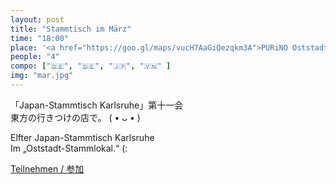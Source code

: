 ```yaml
---
layout: post
title: "Stammtisch im März"
time: "18:00"
place: '<a href="https://goo.gl/maps/vucH7AaGiQezqkm3A">PURiNO Oststadt</a>'
people: "4"
compo: ["🇩🇪", "🇩🇪", "🇯🇵", "🇻🇳" ]
img: "mar.jpg"
---
```


「Japan-Stammtisch Karlsruhe」第十一会  
東方の行きつけの店で。 ( • ᴗ • )

Elfter Japan-Stammtisch Karlsruhe  
Im „Oststadt-Stammlokal.“ (:

[Teilnehmen / 参加](https://nuudel.digitalcourage.de/3GChWvfMxt2fEAGn)

